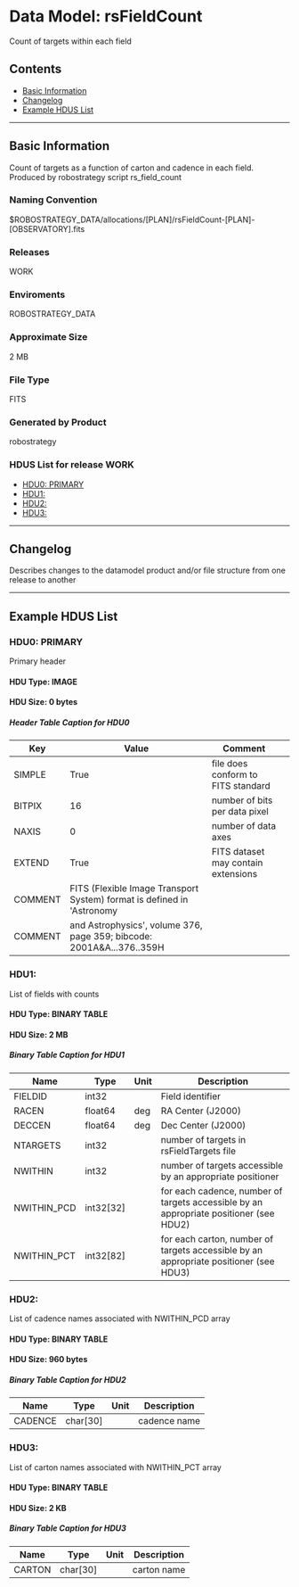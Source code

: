 # Data Model: rsFieldCount


Count of targets within each field


## Contents
- [Basic Information](#basic-information)
- [Changelog](#changelog)
- [Example HDUS List](#example-hdus-list)

---

## Basic Information
Count of targets as a function of carton and cadence in each field. Produced by robostrategy script rs_field_count

### Naming Convention
$ROBOSTRATEGY_DATA/allocations/[PLAN]/rsFieldCount-[PLAN]-[OBSERVATORY].fits

### Releases
WORK

### Enviroments
ROBOSTRATEGY_DATA

### Approximate Size
2 MB

### File Type
FITS

### Generated by Product
robostrategy

### HDUS List for release WORK
  - [HDU0: PRIMARY](#hdu0-primary)
  - [HDU1: ](#hdu1-)
  - [HDU2: ](#hdu2-)
  - [HDU3: ](#hdu3-)

---

## Changelog
Describes changes to the datamodel product and/or file structure from one release to another

---
## Example HDUS List

### HDU0: PRIMARY
Primary header

#### HDU Type: IMAGE
#### HDU Size:  0 bytes

##### Header Table Caption for HDU0
Key | Value | Comment | |
| --- | --- | --- | --- |
| SIMPLE | True | file does conform to FITS standard |
| BITPIX | 16 | number of bits per data pixel |
| NAXIS | 0 | number of data axes |
| EXTEND | True | FITS dataset may contain extensions |
| COMMENT |   FITS (Flexible Image Transport System) format is defined in 'Astronomy |  |
| COMMENT |   and Astrophysics', volume 376, page 359; bibcode: 2001A&A...376..359H |  |



### HDU1: 
List of fields with counts

#### HDU Type: BINARY TABLE
#### HDU Size:  2 MB

##### Binary Table Caption for HDU1
Name | Type | Unit | Description |
| --- | --- | --- | --- |
 | FIELDID | int32 |  | Field identifier |
 | RACEN | float64 | deg | RA Center (J2000) |
 | DECCEN | float64 | deg | Dec Center (J2000) |
 | NTARGETS | int32 |  | number of targets in rsFieldTargets file |
 | NWITHIN | int32 |  | number of targets accessible by an appropriate positioner |
 | NWITHIN_PCD | int32[32] |  | for each cadence, number of targets accessible by an appropriate positioner (see HDU2) |
 | NWITHIN_PCT | int32[82] |  | for each carton, number of targets accessible by an appropriate positioner (see HDU3) |



### HDU2: 
List of cadence names associated with NWITHIN_PCD array

#### HDU Type: BINARY TABLE
#### HDU Size:  960 bytes

##### Binary Table Caption for HDU2
Name | Type | Unit | Description |
| --- | --- | --- | --- |
 | CADENCE | char[30] |  | cadence name |



### HDU3: 
List of carton names associated with NWITHIN_PCT array

#### HDU Type: BINARY TABLE
#### HDU Size:  2 KB

##### Binary Table Caption for HDU3
Name | Type | Unit | Description |
| --- | --- | --- | --- |
 | CARTON | char[30] |  | carton name |



